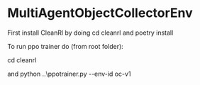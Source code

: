 # MultiAgentObjectCollectorEnv
First install CleanRl by doing cd cleanrl and poetry install

To run ppo trainer do (from root folder):

cd cleanrl

and
python ..\ppotrainer.py --env-id oc-v1